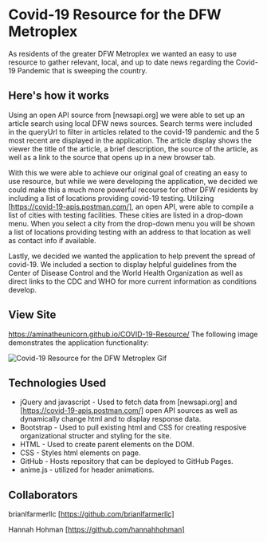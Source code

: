 # Covid-19 Resource for the DFW Metroplex

As residents of the greater DFW Metroplex we wanted an easy to use resource to gather relevant, local, and up to date news regarding the Covid-19 Pandemic that is sweeping the country. 

## Here's how it works

Using an open API source from [newsapi.org] we were able to set up an article search using local DFW news sources. Search terms were included in the queryUrl to filter in articles related to the covid-19 pandemic and the 5 most recent are displayed in the application. The article display shows the viewer the title of the article, a brief description, the source of the article, as well as a link to the source that opens up in a new browser tab. 

With this we were able to achieve our original goal of creating an easy to use resource, but while we were developing the application, we decided we could make this a much more powerful recourse for other DFW residents by including a list of locations providing covid-19 testing. Utilizing [https://covid-19-apis.postman.com/], an open API, were able to compile a list of cities with testing facilities. These cities are listed in a drop-down menu. When you select a city from the drop-down menu you will be shown a list of locations providing testing with an address to that location as well as contact info if available.

Lastly, we decided we wanted the application to help prevent the spread of covid-19. We included a section to display helpful guidelines from the Center of Disease Control and the World Health Organization as well as direct links to the CDC and WHO for more current information as conditions develop.
## View Site
https://aminatheunicorn.github.io/COVID-19-Resource/
The following image demonstrates the application functionality:

![Covid-19 Resource for the DFW Metroplex Gif](COVID_News_App.gif)

## Technologies Used
- jQuery and javascript - Used to fetch data from [newsapi.org] and [https://covid-19-apis.postman.com/] open API sources as well as dynamically change html and to display response data. 
- Bootstrap - Used to pull existing html and CSS for creating resposive organizational structer and styling for the site.
- HTML - Used to create parent elements on the DOM.
- CSS - Styles html elements on page.
- GitHub - Hosts repository that can be deployed to GitHub Pages.
- anime.js - utilized for header animations.  

## Collaborators
brianlfarmerllc [https://github.com/brianlfarmerllc]

Hannah Hohman [https://github.com/hannahhohman]

